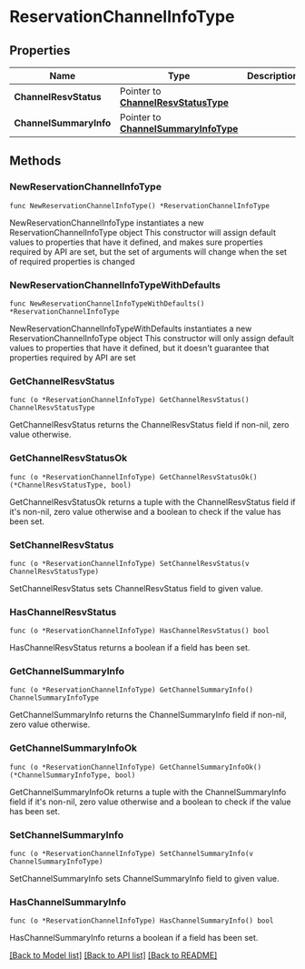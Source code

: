 # ReservationChannelInfoType

## Properties

Name | Type | Description | Notes
------------ | ------------- | ------------- | -------------
**ChannelResvStatus** | Pointer to [**ChannelResvStatusType**](ChannelResvStatusType.md) |  | [optional] 
**ChannelSummaryInfo** | Pointer to [**ChannelSummaryInfoType**](ChannelSummaryInfoType.md) |  | [optional] 

## Methods

### NewReservationChannelInfoType

`func NewReservationChannelInfoType() *ReservationChannelInfoType`

NewReservationChannelInfoType instantiates a new ReservationChannelInfoType object
This constructor will assign default values to properties that have it defined,
and makes sure properties required by API are set, but the set of arguments
will change when the set of required properties is changed

### NewReservationChannelInfoTypeWithDefaults

`func NewReservationChannelInfoTypeWithDefaults() *ReservationChannelInfoType`

NewReservationChannelInfoTypeWithDefaults instantiates a new ReservationChannelInfoType object
This constructor will only assign default values to properties that have it defined,
but it doesn't guarantee that properties required by API are set

### GetChannelResvStatus

`func (o *ReservationChannelInfoType) GetChannelResvStatus() ChannelResvStatusType`

GetChannelResvStatus returns the ChannelResvStatus field if non-nil, zero value otherwise.

### GetChannelResvStatusOk

`func (o *ReservationChannelInfoType) GetChannelResvStatusOk() (*ChannelResvStatusType, bool)`

GetChannelResvStatusOk returns a tuple with the ChannelResvStatus field if it's non-nil, zero value otherwise
and a boolean to check if the value has been set.

### SetChannelResvStatus

`func (o *ReservationChannelInfoType) SetChannelResvStatus(v ChannelResvStatusType)`

SetChannelResvStatus sets ChannelResvStatus field to given value.

### HasChannelResvStatus

`func (o *ReservationChannelInfoType) HasChannelResvStatus() bool`

HasChannelResvStatus returns a boolean if a field has been set.

### GetChannelSummaryInfo

`func (o *ReservationChannelInfoType) GetChannelSummaryInfo() ChannelSummaryInfoType`

GetChannelSummaryInfo returns the ChannelSummaryInfo field if non-nil, zero value otherwise.

### GetChannelSummaryInfoOk

`func (o *ReservationChannelInfoType) GetChannelSummaryInfoOk() (*ChannelSummaryInfoType, bool)`

GetChannelSummaryInfoOk returns a tuple with the ChannelSummaryInfo field if it's non-nil, zero value otherwise
and a boolean to check if the value has been set.

### SetChannelSummaryInfo

`func (o *ReservationChannelInfoType) SetChannelSummaryInfo(v ChannelSummaryInfoType)`

SetChannelSummaryInfo sets ChannelSummaryInfo field to given value.

### HasChannelSummaryInfo

`func (o *ReservationChannelInfoType) HasChannelSummaryInfo() bool`

HasChannelSummaryInfo returns a boolean if a field has been set.


[[Back to Model list]](../README.md#documentation-for-models) [[Back to API list]](../README.md#documentation-for-api-endpoints) [[Back to README]](../README.md)



